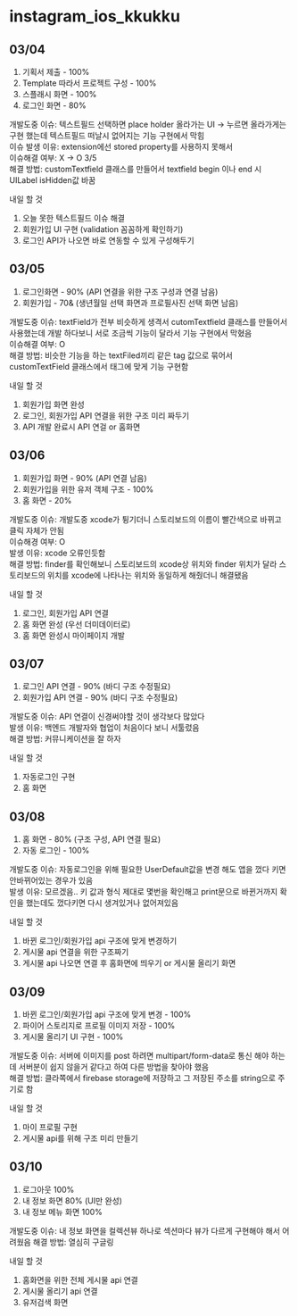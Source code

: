 # instagram_ios_kkukku

## 03/04

1. 기획서 제출 - 100%
2. Template 따라서 프로젝트 구성 - 100%
3. 스플래시 화면 - 100%
4. 로그인 화면 - 80%

개발도중 이슈: 텍스트필드 선택하면 place holder 올라가는 UI -> 누르면 올라가게는 구현 했는데 텍스트필드 떠날시   없어지는 기능 구현에서 막힘  
이슈 발생 이유: extension에선 stored property를 사용하지 못해서  
이슈해결 여부: X -> O 3/5  
해결 방법: customTextfield 클래스를 만들어서 textfield begin 이나 end 시 UILabel isHidden값 바꿈  



내일 할 것
1. 오늘 못한 텍스트필드 이슈 해결  
2. 회원가입 UI 구현 (validation 꼼꼼하게 확인하기)  
3. 로그인 API가 나오면 바로 연동할 수 있게 구성해두기  

## 03/05 

1. 로그인화면 - 90% (API 연결을 위한 구조 구성과 연결 남음)
2. 회원가입 - 70& (생년월일 선택 화면과 프로필사진 선택 화면 남음)

개발도중 이슈: textField가 전부 비슷하게 생격서 cutomTextfield 클래스를 만들어서 사용했는데 개발 하다보니 서로 조금씩 기능이 달라서 기능 구현에서 막혔음    
이슈해결 여부: O    
해결 방법: 비슷한 기능을 하는 textFiled끼리 같은 tag 값으로 묶어서 customTextField 클래스에서 태그에 맞게 기능 구현함    

내일 할 것
1. 회원가입 화면 완성
2. 로그인, 회원가입 API 연결을 위한 구조 미리 짜두기
3. API 개발 완료시 API 연걸 or 홈화면

## 03/06

1. 회원가입 화면 - 90% (API 연결 남음)
2. 회원가입을 위한 유저 객체 구조 - 100%
3. 홈 화면 - 20%

개발도중 이슈: 개발도중 xcode가 튕기더니 스토리보드의 이름이 빨간색으로 바뀌고 클릭 자체가 안됨  
이슈해경 여부: O  
발생 이유: xcode 오류인듯함  
해결 방법: finder를 확인해보니 스토리보드의 xcode상 위치와 finder 위치가 달라 스토리보드의 위치를 xcode에 나타나는 위치와 동일하게 해줬더니 해결됐음  

내일 할 것
1. 로그인, 회원가입 API 연결 
2. 홈 화면 완성 (우선 더미데이터로)
3. 홈 화면 완성시 마이페이지 개발

## 03/07

1. 로그인 API 연결 - 90% (바디 구조 수정필요)
2. 회원가입 API 연결 - 90% (바디 구조 수정필요)

개발도중 이슈: API 연결이 신경써야할 것이 생각보다 많았다  
발생 이유: 백엔드 개발자와 협업이 처음이다 보니 서툴렀음  
해결 방법: 커뮤니케이션을 잘 하자  

내일 할 것
1. 자동로그인 구현
2. 홈 화면

## 03/08

1. 홈 화면 - 80% (구조 구성, API 연결 필요)
2. 자동 로그인 - 100%

개발도중 이슈: 자동로그인을 위해 필요한 UserDefault값을 변경 해도 앱을 껐다 키면 안바뀌어있는 경우가 있음  
발생 이유: 모르겠음.. 키 값과 형식 제대로 몇번을 확인해고 print문으로 바뀐거까지 확인을 했는데도 껐다키면 다시 생겨있거나 없어져있음  

내일 할 것
1. 바뀐 로그인/회원가입 api 구조에 맞게 변경하기
2. 게시물 api 연결을 위한 구조짜기
3. 게시물 api 나오면 연결 후 홈화면에 띄우기 or 게시물 올리기 화면

## 03/09
1. 바뀐 로그인/회원가입 api 구조에 맞게 변경 - 100%
2. 파이어 스토리지로 프로필 이미지 저장 - 100%
3. 게시물 올리기 UI 구현 - 100%

개발도중 이슈: 서버에 이미지를 post 하려면 multipart/form-data로 통신 해야 하는데 서버분이 쉽지 않을거 같다고 하여 다른 방법을 찾아야 했음  
해결 방법: 클라쪽에서 firebase storage에 저장하고 그 저장된 주소를 string으로 주기로 함  

내일 할 것
1. 마이 프로필 구현
2. 게시물 api를 위해 구조 미리 만들기 

## 03/10
1. 로그아웃 100%
2. 내 정보 화면 80% (UI만 완성)
3. 내 정보 메뉴 화면 100%

개발도중 이슈: 내 정보 화면을 컬렉션뷰 하나로 섹션마다 뷰가 다르게 구현해야 해서 어려웠음
해결 방법: 열심히 구글링

내일 할 것
1. 홈화면을 위한 전체 게시물 api 연결
2. 게시물 올리기 api 연결
3. 유저검색 화면 
